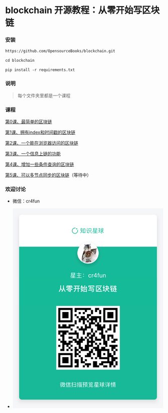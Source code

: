 # blockchain 开源教程：从零开始写区块链

### 安装

```
https://github.com/OpensourceBooks/blockchain.git
```

```
cd blockchain
```

```
pip install -r requirements.txt
```

### 说明

> 每个文件夹里都是一个课程

### 课程

[第0课、最简单的区块链](0/readme.md)

[第1课、拥有index和时间戳的区块链](1/readme.md)

[第2课、一个能在浏览器访问的区块链](2/readme.md)

[第3课、一个信息上链的功能](3/readme.md)

[第4课、增加一些条件查询的区块链](4/readme.md)

[第5课、可以多节点同步的区块链](5/readme.md)（等待中）

### 欢迎讨论

* 微信：cr4fun

* ![知识星球](images/xq.jpg)
